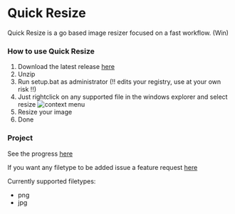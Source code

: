 # Quick Resize

Quick Resize is a go based image resizer focused on a fast workflow. (Win)

### How to use Quick Resize

1. Download the latest release [here](https://github.com/juliscrazy/Quick-Resize/releases)
2. Unzip
3. Run setup.bat as administrator (!! edits your registry, use at your own risk !!)
4. Just rightclick on any supported file in the windows explorer and select resize
![context menu](https://i.imgur.com/MxrLbjd.png)
5. Resize your image
6. Done

### Project

See the progress [here](https://github.com/juliscrazy/Quick-Resize/projects/1)

If you want any filetype to be added issue a feature request [here](https://github.com/juliscrazy/Quick-Resize/issues/new/choose)

Currently supported filetypes: 

- png
- jpg
